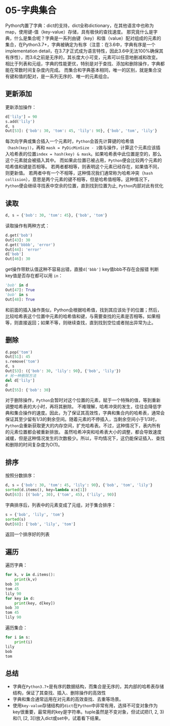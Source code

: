 # 05-字典集合
Python内置了字典：dict的支持，dict全称dictionary，在其他语言中也称为map，使用键-值（key-value）存储，具有极快的查找速度。
那究竟什么是字典，什么是集合呢？字典是一系列由键（key）和值（value）配对组成的元素的集合，在Python3.7+，字典被确定为有序（注意：在3.6中，字典有序是一个implementation detail，在3.7才正式成为语言特性，因此3.6中无法100%确保其有序性），而3.6之前是无序的，其长度大小可变，元素可以任意地删减和改变。
相比于列表和元组，字典的性能更优，特别是对于查找、添加和删除操作，字典都能在常数时间复杂度内完成。
而集合和字典基本相同，唯一的区别，就是集合没有键和值的配对，是一系列无序的、唯一的元素组合。
## 更新添加
更新添加操作：
```Python
d['lily'] = 90
s.add('lily')
d, s
Out[53]: {'bob': 30, 'tom': 45, 'lily': 90}, {'bob', 'tom', 'lily'}
```
每次向字典或集合插入一个元素时，`Python`会首先计算键的哈希值`（hash(key))`，再和 `mask = PyDicMinSize - 1`做与操作，计算这个元素应该插入哈希表的位置`index = hash(key) & mask`。如果哈希表中此位置是空的，那么这个元素就会被插入其中。
而如果此位置已被占用，`Python`便会比较两个元素的哈希值和键是否相等。
若两者都相等，则表明这个元素已经存在，如果值不同，则更新值。
若两者中有一个不相等，这种情况我们通常称为哈希冲突（`hash collision`），意思是两个元素的键不相等，但是哈希值相等。这种情况下，`Python`便会继续寻找表中空余的位置，直到找到位置为止, `Python`内部对此有优化

## 读取
```Python
d, s = {'bob': 30, 'tom': 45}, {'bob', 'tom'}
```
读取操作有两种方式：
```Python
d.get('bob')
Out[43]: 30
d.get('bbbb', 'error')
Out[44]: 'error'
d['bob']
Out[46]: 30
```
get操作带默认值这种不容易出错，直接`d['bbb']` key值bbb不存在会报错
判断key值是否存在都可以用 `in`：
```Python
'bob' in d
Out[47]: True
'bob' in s
Out[48]: True
```
和前面的插入操作类似，Python会根据哈希值，找到其应该处于的位置；然后，比较哈希表这个位置中元素的哈希值和键，与需要查找的元素是否相等。如果相等，则直接返回；如果不等，则继续查找，直到找到空位或者抛出异常为止。

## 删除
```Python
d.pop('tom')
Out[51]: 45
s.remove('tom')
d, s
Out[53]: ({'bob': 30, 'lily': 90}, {'bob', 'lily'})
# 另一种删除方法
del d['lily']
d
Out[55]: {'bob': 30}
```
对于删除操作，`Python`会暂时对这个位置的元素，赋于一个特殊的值，等到重新调整哈希表的大小时，再将其删除。
不难理解，哈希冲突的发生，往往会降低字典和集合操作的速度。因此，为了保证其高效性，字典和集合内的哈希表，通常会保证其至少留有1/3的剩余空间。随着元素的不停插入，当剩余空间小于1/3时，`Python`会重新获取更大的内存空间，扩充哈希表。不过，这种情况下，表内所有的元素位置都会被重新排放。
虽然哈希冲突和哈希表大小的调整，都会导致速度减缓，但是这种情况发生的次数极少。所以，平均情况下，这仍能保证插入、查找和删除的时间复杂度为O(1)。
## 排序
按照分数排序：
```Python
d, s = {'bob': 30, 'tom': 45, 'lily': 90}, {'bob', 'tom', 'lily'}
sorted(d.items(), key=lambda x:x[1])
Out[63]: [('bob', 30), ('tom', 45), ('lily', 90)]
```
字典排序后，列表中的元素变成了元组，对于集合排序：
```Python
s = {'bob', 'lily', 'tom'}
sorted(s)
Out[68]: ['bob', 'lily', 'tom']
```
返回一个排序好的列表
## 遍历
遍历字典：
```Python
for k, v in d.items():
    print(k,v)  
bob 30
tom 45
lily 90
for key in d:
    print(key, d[key])
bob 30
tom 45
lily 90
```
遍历集合：
```Python
for i in s:
    print(i)
lily
bob
tom
```
## 总结
- 字典在`Python3.7+`是有序的数据结构，而集合是无序的，其内部的哈希表存储结构，保证了其查找、插入、删除操作的高效性
- 字典和集合通常运用在对元素的高效查找、去重等场景。
- 使用`key-value`存储结构的`dict`在`Python`中非常有用，选择不可变对象作为key很重要，最常用的key是字符串。tuple虽然是不变对象，但试试把(1, 2, 3)和(1, [2, 3])放入dict或set中，试着看下结果。